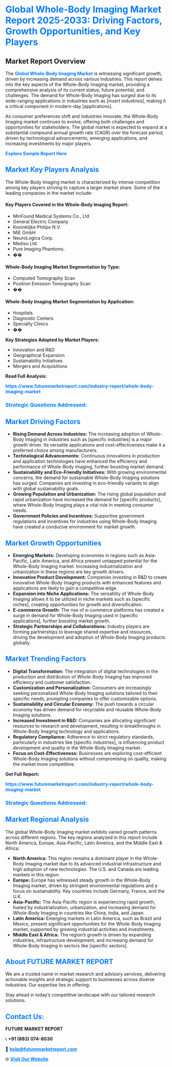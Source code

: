 <h1 style="color: #007BFF;">Global Whole-Body Imaging Market Report 2025-2033: Driving Factors, Growth Opportunities, and Key Players</h1>

<section id="overview">
<h2>Market Report Overview</h2>
<p>The <a href="https://www.futuremarketreport.com/industry-report/whole-body-imaging-market" style="color: #007BFF; text-decoration: none;"><strong>Global Whole-Body Imaging Market</strong></a> is witnessing significant growth, driven by increasing demand across various industries. This report delves into the key aspects of the Whole-Body Imaging market, providing a comprehensive analysis of its current status, future potential, and challenges. The demand for Whole-Body Imaging has surged due to its wide-ranging applications in industries such as [insert industries], making it a critical component in modern-day [applications].</p>
<p>As consumer preferences shift and industries innovate, the Whole-Body Imaging market continues to evolve, offering both challenges and opportunities for stakeholders. The global market is expected to expand at a substantial compound annual growth rate (CAGR) over the forecast period, driven by technological advancements, emerging applications, and increasing investments by major players.</p>
</section>

<section id="overview">
<p><a href="https://www.futuremarketreport.com/request-sample/reportId=118110" style="color: #007BFF; text-decoration: none;"><strong>Explore Sample Report Here</strong></a></p>
</section>

<section id="key-players">
<h2 style="color: #007BFF;">Market Key Players Analysis</h2>
<p>The Whole-Body Imaging market is characterized by intense competition among key players striving to capture a larger market share. Some of the leading companies in the market include:</p>
<h4>Key Players Covered in the Whole-Body Imaging Report:</h4>
<ul><li>MinFound Medical Systems Co., Ltd</li><li>General Electric Company</li><li>Koninklijke Philips N.V.</li><li>MiE GmbH</li><li>NeuroLogica Corp.</li><li>Mediso Ltd.</li><li>Pure Imaging Phantoms.</li><li>��</li></ul>
<h4>Whole-Body Imaging Market Segmentation by Type:</h4>
<ul><li>Computed Tomography Scan</li><li>Positron Emission Tomography Scan</li><li>��</li></ul>

<h4>Whole-Body Imaging Market Segmentation by Application:</h4>
<ul><li>Hospitals</li><li>Diagnostic Centers</li><li>Specialty Clinics</li><li>��</li></ul>
<p><strong>Key Strategies Adopted by Market Players:</strong></p>
<ul>
<li>Innovation and R&D</li>
<li>Geographical Expansion</li>
<li>Sustainability Initiatives</li>
<li>Mergers and Acquisitions</li>
</ul>
</section>

<section>
<p><strong>Read Full Analysis: </strong></p><a href="https://www.futuremarketreport.com/industry-report/whole-body-imaging-market" style="color: #007BFF; text-decoration: none;"><strong>https://www.futuremarketreport.com/industry-report/whole-body-imaging-market</strong></a>
<h3 style="color: #007BFF;">Strategic Questions Addressed:</h3>
</section>

<section id="driving-factors">
<h2 style="color: #007BFF;">Market Driving Factors</h2>
<ul>
<li><strong>Rising Demand Across Industries:</strong> The increasing adoption of Whole-Body Imaging in industries such as [specific industries] is a major growth driver. Its versatile applications and cost-effectiveness make it a preferred choice among manufacturers.</li>
<li><strong>Technological Advancements:</strong> Continuous innovations in production and application technologies have enhanced the efficiency and performance of Whole-Body Imaging, further boosting market demand.</li>
<li><strong>Sustainability and Eco-Friendly Initiatives:</strong> With growing environmental concerns, the demand for sustainable Whole-Body Imaging solutions has surged. Companies are investing in eco-friendly variants to align with global sustainability goals.</li>
<li><strong>Growing Population and Urbanization:</strong> The rising global population and rapid urbanization have increased the demand for [specific products], where Whole-Body Imaging plays a vital role in meeting consumer needs.</li>
<li><strong>Government Policies and Incentives:</strong> Supportive government regulations and incentives for industries using Whole-Body Imaging have created a conducive environment for market growth.</li>
</ul>
</section>

<section id="growth-opportunities">
<h2 style="color: #007BFF;">Market Growth Opportunities</h2>
<ul>
<li><strong>Emerging Markets:</strong> Developing economies in regions such as Asia-Pacific, Latin America, and Africa present untapped potential for the Whole-Body Imaging market. Increasing industrialization and urbanization in these regions are key growth drivers.</li>
<li><strong>Innovative Product Development:</strong> Companies investing in R&D to create innovative Whole-Body Imaging products with enhanced features and applications are likely to gain a competitive edge.</li>
<li><strong>Expansion into Niche Applications:</strong> The versatility of Whole-Body Imaging allows it to be utilized in niche markets such as [specific niches], creating opportunities for growth and diversification.</li>
<li><strong>E-commerce Growth:</strong> The rise of e-commerce platforms has created a surge in demand for Whole-Body Imaging used in [specific applications], further boosting market growth.</li>
<li><strong>Strategic Partnerships and Collaborations:</strong> Industry players are forming partnerships to leverage shared expertise and resources, driving the development and adoption of Whole-Body Imaging products globally.</li>
</ul>
</section>

<section id="trending-factors">
<h2 style="color: #007BFF;">Market Trending Factors</h2>
<ul>
<li><strong>Digital Transformation:</strong> The integration of digital technologies in the production and distribution of Whole-Body Imaging has improved efficiency and customer satisfaction.</li>
<li><strong>Customization and Personalization:</strong> Consumers are increasingly seeking personalized Whole-Body Imaging solutions tailored to their specific needs, prompting companies to offer customizable options.</li>
<li><strong>Sustainability and Circular Economy:</strong> The push towards a circular economy has driven demand for recyclable and reusable Whole-Body Imaging solutions.</li>
<li><strong>Increased Investment in R&D:</strong> Companies are allocating significant resources to research and development, resulting in breakthroughs in Whole-Body Imaging technology and applications.</li>
<li><strong>Regulatory Compliance:</strong> Adherence to strict regulatory standards, particularly in industries like [specific industries], is influencing product development and quality in the Whole-Body Imaging market.</li>
<li><strong>Focus on Cost-Effectiveness:</strong> Businesses are exploring cost-efficient Whole-Body Imaging solutions without compromising on quality, making the market more competitive.</li>
</ul>
</section>

<section>
<p><strong>Get Full Report: </strong></p><a href="https://www.futuremarketreport.com/industry-report/whole-body-imaging-market" style="color: #007BFF; text-decoration: none;"><strong>https://www.futuremarketreport.com/industry-report/whole-body-imaging-market</strong></a>
<h3 style="color: #007BFF;">Strategic Questions Addressed:</h3>
</section>


<section id="regional-analysis">
<h2 style="color: #007BFF;">Market Regional Analysis</h2>
<p>The global Whole-Body Imaging market exhibits varied growth patterns across different regions. The key regions analyzed in this report include North America, Europe, Asia-Pacific, Latin America, and the Middle East & Africa:</p>
<ul>
<li><strong>North America:</strong> This region remains a dominant player in the Whole-Body Imaging market due to its advanced industrial infrastructure and high adoption of new technologies. The U.S. and Canada are leading markets in this region.</li>
<li><strong>Europe:</strong> Europe has witnessed steady growth in the Whole-Body Imaging market, driven by stringent environmental regulations and a focus on sustainability. Key countries include Germany, France, and the U.K.</li>
<li><strong>Asia-Pacific:</strong> The Asia-Pacific region is experiencing rapid growth, fueled by industrialization, urbanization, and increasing demand for Whole-Body Imaging in countries like China, India, and Japan.</li>
<li><strong>Latin America:</strong> Emerging markets in Latin America, such as Brazil and Mexico, present significant opportunities for the Whole-Body Imaging market, supported by growing industrial activities and investments.</li>
<li><strong>Middle East & Africa:</strong> The region’s growth is driven by expanding industries, infrastructure development, and increasing demand for Whole-Body Imaging in sectors like [specific sectors].</li>
</ul>
</section>

<footer>
<h2 style="color: #007BFF;">About FUTURE MARKET REPORT</h2>
<p>We are a trusted name in market research and advisory services, delivering actionable insights and strategic support to businesses across diverse industries. Our expertise lies in offering:</p>

<p>Stay ahead in today’s competitive landscape with our tailored research solutions.</p>

<h2 style="color: #007BFF;">Contact Us:</h2>
<p><strong>FUTURE MARKET REPORT</strong></p>
<p>📞 <strong>+91 (883) 074-8030</strong></p>
<p>📧 <strong><a href="mailto:help@futuremarketreport.com" style="color: #007BFF;">help@futuremarketreport.com</a></strong></p>
<p>🌐 <strong><a href="https://www.futuremarketreport.com/" style="color: #007BFF;">Visit Our Website</a></strong></p>
</footer>